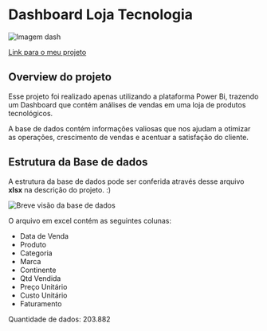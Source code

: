 # Dashboard Loja Tecnologia 

![Imagem dash](https://i.postimg.cc/XY48jBGM/dash.jpg)

[Link para o meu projeto](https://app.powerbi.com/view?r=eyJrIjoiZjE5YmVlMDktMDkzOC00MGMxLThhMTgtYzM0OTczOGNmNDU2IiwidCI6ImQ2YTdlNTA2LTI2ZmEtNDMwNi1iZmZlLTlkODc5MDBmNDIwZCJ9)

## Overview do projeto

Esse projeto foi realizado apenas utilizando a plataforma Power Bi, trazendo um Dashboard que contém análises de vendas em uma loja de produtos tecnológicos. 

A base de dados contém informações valiosas que nos ajudam a otimizar as operações, crescimento de vendas e acentuar a satisfação do cliente. 

## Estrutura da Base de dados 

A estrutura da base de dados pode ser conferida através desse arquivo **xlsx** na descrição do projeto. :)

![Breve visão da base de dados](https://i.postimg.cc/zXsnvbyD/base.jpg)

O arquivo em excel contém as seguintes colunas: 
* Data de Venda
* Produto
* Categoria 
* Marca
* Continente
* Qtd Vendida
* Preço Unitário
* Custo Unitário
* Faturamento

Quantidade de dados: 203.882
